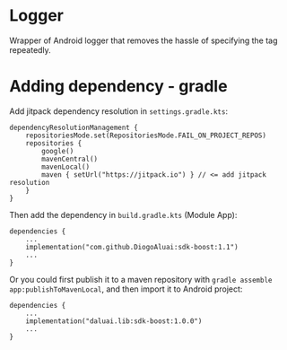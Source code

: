 # Logger
Wrapper of Android logger that removes the hassle of specifying the tag repeatedly.

# Adding dependency - gradle
Add jitpack dependency resolution in `settings.gradle.kts`:
```
dependencyResolutionManagement {
    repositoriesMode.set(RepositoriesMode.FAIL_ON_PROJECT_REPOS)
    repositories {
        google()
        mavenCentral()
        mavenLocal()
        maven { setUrl("https://jitpack.io") } // <= add jitpack resolution
    }
}
```
Then add the dependency in `build.gradle.kts` (Module App):
```
dependencies {
    ...
    implementation("com.github.DiogoAluai:sdk-boost:1.1")
    ...
}
```


Or you could first publish it to a maven repository with `gradle assemble app:publishToMavenLocal`, and then import it to Android project:
```
dependencies {
    ...
    implementation("daluai.lib:sdk-boost:1.0.0")
    ...
}
```

